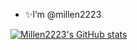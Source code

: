 - ✨I’m @millen2223

[![Millen2223's GitHub stats](https://github-readme-stats.vercel.app/api?username=millen2223)](https://github.com/millen2223/github-readme-stats)

<!---
millen2223/millen2223 is a ✨ special ✨ repository because its `README.md` (this file) appears on your GitHub profile.
You can click the Preview link to take a look at your changes.
important links
https://www.rstudio.com/resources/cheatsheets/ 
https://shiny.rstudio.com/tutorial/
https://shiny.rstudio.com/articles/
https://github.com/echasnovski
--->
